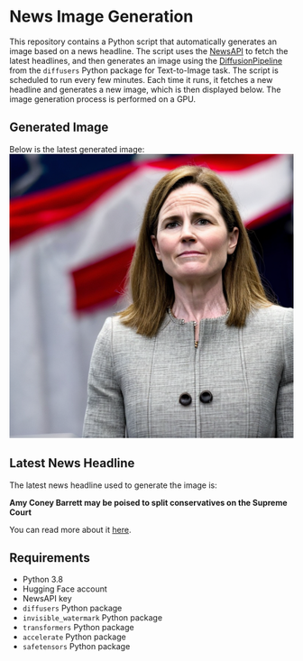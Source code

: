 # News Image Generation
This repository contains a Python script that automatically generates an image based on a news headline. The script uses the [NewsAPI](https://newsapi.org/) to fetch the latest headlines, and then generates an image using the [DiffusionPipeline](https://github.com/huggingface/diffusers) from the `diffusers` Python package for Text-to-Image task.
The script is scheduled to run every few minutes. Each time it runs, it fetches a new headline and generates a new image, which is then displayed below. The image generation process is performed on a GPU.

## Generated Image
Below is the latest generated image:
![Generated Image](image.png)

## Latest News Headline
The latest news headline used to generate the image is:

**Amy Coney Barrett may be poised to split conservatives on the Supreme Court**

You can read more about it [here](https://news.google.com/rss/articles/CBMiZGh0dHBzOi8vd3d3LnBvbGl0aWNvLmNvbS9uZXdzLzIwMjQvMDYvMTkvYW15LWNvbmV5LWJhcnJldHQtc3VwcmVtZS1jb3VydC1jb25zZXJ2YXRpdmVzLXJpZnQtMDAxNjQwNDfSAQA?oc=5).

## Requirements
- Python 3.8
- Hugging Face account
- NewsAPI key
- `diffusers` Python package
- `invisible_watermark` Python package
- `transformers` Python package
- `accelerate` Python package
- `safetensors` Python package
